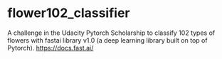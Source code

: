 # flower102_classifier
A challenge in the Udacity Pytorch Scholarship to classify 102 types of flowers with fastai library v1.0 (a deep learning library built on top of Pytorch). 
https://docs.fast.ai/
